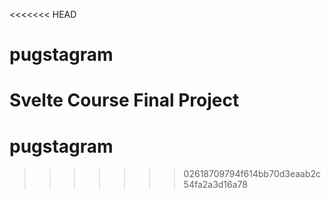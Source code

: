 <<<<<<< HEAD
# pugstagram
Svelte Course Final Project
=======
# pugstagram
>>>>>>> 02618709794f614bb70d3eaab2c54fa2a3d16a78

